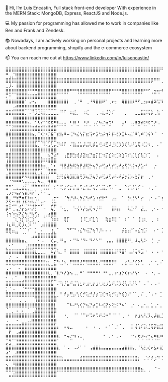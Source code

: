 👋 Hi, I’m Luis Encastin, Full stack front-end developer With experience in the MERN Stack: MongoDB, Express, ReactJS and Node.js. 

💻  My passion for programming has allowed me to work in companies like Ben and Frank and Zendesk.

📚 Nowadays, I am actively working on personal projects and learning more about backend programming, shopify and the e-commerce ecosystem 

📫 You can reach me out at https://www.linkedin.com/in/luisencastin/

⣿⣿⣿⣿⣿⣿⣿⣿⣿⣿⣿⣿⣿⣿⣿⣿⣿⣿⣿⣿⣿⣿⣿⣿⣿⣿⣿⣿⣿⣿⣿⣿⣿⣿⣿⣿⣿⣿⣿⣿⣿⣿⣿⣿⣿⣿⣿⣿⠛⠛⢀⡈⢿⣿⣿⣿⣿⣿⣿⣿⣿⣿⣿⣿⣿
⣿⣿⣿⣿⣿⣿⣿⣿⣿⣿⣿⣿⣿⣿⣿⣿⣿⣿⣿⣿⣿⣿⣿⣿⣿⣿⣿⣿⣿⣿⣿⣿⣿⣿⣿⣿⣿⣿⣿⣿⣿⣿⣿⣿⣿⡿⠛⠛⢀⣀⡸⠄⢸⣿⣿⣿⣿⣿⣿⣿⣿⣿⣿⣿⣿
⣿⣿⣿⣿⣿⣿⣿⠛⠛⠛⣿⣿⣿⣿⣿⣿⣿⣿⣿⡿⠛⠛⢻⣿⣿⣿⣿⣿⣿⣿⣿⣿⡟⠛⠛⠛⣿⣿⣿⣿⣿⣿⡿⠛⠋⢀⣲⢶⠺⠍⠒⠀⢸⣿⣿⣿⣿⣿⣿⣿⣿⣿⣿⣿⣿
⣿⣿⣿⣿⣿⣿⠁⢠⠒⡄⠀⠀⠀⣿⣿⣿⣿⣿⣿⡇⠀⢀⠈⠛⠀⢀⠘⠻⣿⣿⠟⠁⢀⠖⡂⠀⢿⣿⣿⡿⠛⠋⣀⣲⠶⣾⠽⢩⠹⠀⠀⢠⣾⣿⣿⣿⣿⣿⣿⣿⣿⣿⣿⣿⣿
⣿⣿⣿⣿⣿⣿⡀⠠⠛⡰⣐⢶⣆⣀⣀⣀⡀⠛⠋⠀⠶⣞⡀⠀⠰⢎⠀⠀⢀⠠⣆⠼⡑⠎⠀⠀⠀⡀⠀⠀⣀⣀⣯⡽⢯⡷⢀⢳⠈⠀⠀⢸⣿⣿⣿⣿⣿⣿⣿⣿⣿⣿⣿⣿⣿
⣿⣿⣿⣿⣿⣿⣿⣦⠀⢁⠣⢎⡉⣯⢯⣛⣧⣤⣤⠀⢃⠿⣘⠀⢘⡜⡀⢠⢌⠳⣌⠶⣩⠃⠀⠀⡤⠃⠀⣤⠿⣽⠾⣝⠯⢉⡜⠠⠀⠀⢠⣾⣿⣿⣿⣿⣿⣿⣿⣿⣿⣿⣿⣿⣿
⣿⣿⣿⣿⣿⣿⣿⣿⣦⡀⠉⢎⠲⡉⣯⠉⣞⣧⠿⠤⢈⠳⣌⢣⡍⣖⢩⠖⣩⢓⡬⢲⠅⡯⢜⡱⣉⠧⢤⡉⠿⢁⠾⢉⢮⠱⠈⠀⠐⠀⢸⣿⣿⣿⣿⣿⣿⣿⣿⣿⣿⣿⣿⣿⣿
⣿⣿⣿⣿⣿⣿⣿⣿⣿⣧⡀⠈⠧⣡⢃⡤⡙⠾⠏⠀⠌⣷⣬⣥⡼⣬⢇⡾⣥⢚⠴⣋⠼⣘⢎⡱⡱⢎⢣⠞⣡⢯⠰⣩⠲⢀⠀⠄⠁⠀⢸⣿⣿⣿⣿⣿⣿⣿⣿⣿⣿⣿⣿⣿⣿
⣿⣿⣿⣿⣿⣿⣿⣿⣿⣿⣿⡀⠀⠦⣙⠴⠃⠀⢠⣟⡿⣳⢾⡼⣽⢶⡙⣶⡍⣏⠲⡍⣎⠵⣊⠵⣱⠩⠞⣌⢇⡎⢧⡱⢉⠀⠀⠄⠀⢰⣿⣿⣿⣿⣿⣿⣿⣿⣿⣿⡿⠿⣿⣿⣿
⣿⣿⣿⣿⣿⣿⣿⣿⣿⣿⣿⣷⣆⡀⠁⠆⠀⢻⣟⣼⣳⢯⣳⡟⣼⢯⡓⢦⡙⡴⢋⡴⢃⡞⣡⠞⣔⢫⡙⣬⠲⡜⣡⠚⠀⠀⡐⠀⠀⠘⣿⣿⣿⣿⣿⣿⣿⣿⡟⠋⡅⠀⢻⣿⣿
⣿⣿⣿⣿⣿⠟⠻⢿⣿⣿⣿⣿⣿⡇⠀⠀⣓⢛⣮⢷⣹⣏⣷⢛⡹⢦⡙⢦⡙⡴⢋⡴⢋⡴⠣⠞⡬⡒⣍⠦⣓⡍⡖⠀⢀⠐⠀⠀⠀⠀⠈⠙⠛⠛⠡⣤⡤⣤⡄⠳⢤⡀⢻⠿⠿
⣿⠛⢁⣠⣀⣴⣆⡀⠛⠛⠛⠛⣿⡇⠀⠆⠁⢏⡴⢊⡖⡜⣤⠫⣔⢣⡚⢥⡚⢁⣭⡐⠫⠄⠁⣀⠀⠑⡎⡼⢡⠎⠐⠀⠠⢀⠐⠀⠀⢀⡰⡒⢦⡔⢢⣾⡹⡗⠁⡀⠃⠂⣀⠀⠀
⣿⣀⠘⢳⡛⢶⣏⡷⡆⢂⡀⠀⠀⠀⢀⡒⠂⠀⠈⢳⡘⡼⢄⡳⣌⢣⠞⣡⠰⣞⡗⠃⠀⣠⡄⠀⠁⠀⡳⣘⠣⠃⡔⠀⢀⠂⠠⠈⢰⣊⠵⣩⡜⢃⡜⠳⣽⣳⣆⣀⡶⠁⠀⣰⣶
⡿⠛⢀⢠⡙⡖⣢⠖⡜⡃⠀⠀⠂⠀⢧⡁⠀⠑⣂⡀⠀⠑⢪⠱⡜⣢⢏⠲⡘⠛⠀⠀⠀⣿⢷⡆⠀⠀⢧⡑⠋⠀⣜⣀⠀⢀⠂⠄⠐⢨⢲⠱⣢⠝⣌⢳⡘⢧⢋⡄⠀⣀⣴⣿⣿
⠀⠀⠈⢆⠱⡎⢱⢎⡱⠁⡀⠀⠁⠀⠱⠶⠆⠀⢿⡏⠀⠀⠀⢸⠸⣁⠎⣇⢱⠀⠀⢷⣶⠿⡇⠁⠀⠆⠁⠈⠀⢸⢰⢆⠀⢀⠀⠆⠀⠸⣆⠿⣀⢏⡸⢆⡹⠈⠁⠀⣰⣿⣿⣿⣿
⣿⣿⣤⣀⠈⠈⠁⠎⠀⡁⠀⠄⠀⠀⢰⡀⠁⠀⠀⠙⠋⠙⠠⣌⠳⢬⡙⢦⠹⡸⠄⠄⠠⠀⠀⠀⡬⣥⣤⠋⠤⣌⢲⡩⠀⠀⠄⠂⢈⠀⠈⠀⠉⠀⠈⠁⠀⣠⣤⣿⣿⣿⣿⣿⣿
⣿⣿⣿⣿⣷⣶⣄⠀⠀⠀⠂⠠⠀⠀⢎⡤⡀⠛⣤⠀⠂⠉⠓⠈⠙⠂⠙⠊⠑⠉⠀⢠⣤⡄⢸⣿⣿⣟⠛⡀⠼⢤⢣⠕⠀⢈⠀⡐⠀⡀⠂⠁⠀⠀⠀⢠⣿⣿⣿⣿⣿⣿⣿⣿⣿
⣿⣿⣿⣿⣿⣿⣿⣿⣷⣆⣀⣀⡀⠀⠮⡔⢣⡀⠛⠀⣿⣿⣿⠀⢸⣿⣿⣿⡇⢸⣿⣿⣿⣧⡟⠻⣿⠃⢠⡜⢭⠲⣩⠐⠀⠠⠀⠄⠐⠀⡐⠀⠠⠀⠀⣿⣿⣿⣿⣿⣿⣿⣿⣿⣿
⣿⣿⣿⣿⣿⣿⣿⣿⣿⣿⣿⣿⣷⡆⠀⣍⠳⣘⠦⡀⠟⣿⣿⣼⡛⢿⣿⣿⣧⡜⢻⣿⣿⡿⠇⠀⡀⣔⢣⡜⢎⡕⢃⠀⢀⠂⠐⡀⠌⢀⠠⠈⠀⠄⠀⣿⣿⣿⣿⣿⣿⣿⣿⣿⣿
⣿⣿⣿⣿⣿⣿⣿⣿⣿⣿⣿⣿⣿⣇⡀⠈⣇⠳⡜⣱⢢⢀⡀⠛⠁⠘⠛⠛⠛⠃⠘⠃⣀⡀⡖⣰⡑⢎⡖⡜⢣⠂⠀⠠⠀⠐⡀⠠⠀⠂⠀⠄⠁⠀⢀⣿⣿⣿⣿⣿⣿⣿⣿⣿⣿
⣿⣿⣿⣿⣿⣿⣿⣿⣿⣿⣿⣿⣿⣿⣧⠀⠌⢳⡘⣥⠚⣬⢱⣂⠖⣰⢂⡖⣰⢂⢖⡰⣡⠞⡬⡱⢜⢣⡜⡜⠣⠈⠀⠄⠁⠄⠠⠐⠀⡁⠈⠠⠀⠀⠈⠛⠛⠛⣿⣿⣿⣿⣿⣿⣿
⣿⣿⣿⣿⣿⣿⣿⣿⣿⣿⣿⣿⣿⣿⣿⣇⡀⠃⠞⡤⢛⡤⢣⢎⡚⢥⡚⡜⡴⢩⢎⠲⢥⡚⢥⠓⢮⡱⠜⠈⠁⡀⠌⢀⠈⠠⠐⠀⡁⠀⠐⠀⠀⢀⠀⡀⠀⠀⢹⣿⣿⣿⣿⣿⣿
⣿⣿⣿⣿⣿⣿⣿⣿⣿⣿⣿⣿⣿⣿⣿⡇⠀⠀⠀⠉⠧⠜⢣⢎⡙⢦⡙⡴⣉⠧⢎⡝⡢⢝⡪⠙⠦⠁⠀⡐⠀⠄⣀⢂⡀⣁⢀⠂⡀⠈⠀⡀⠠⠀⠄⠀⠁⢀⣼⣿⣿⣿⣿⣿⣿
⣿⣿⣿⣿⣿⣿⣿⣿⣿⣿⣿⣿⣿⣿⣿⡇⠀⠀⠐⡀⠀⠈⠁⠈⠉⠖⠩⠖⠩⠞⠬⠒⠉⠈⠁⠁⢀⠀⠂⠀⡖⣰⢢⢣⡹⢄⡼⣶⣈⠠⠀⠀⠐⠀⣀⣀⣤⣿⣿⣿⣿⣿⣿⣿⣿
⣿⣿⣿⣿⣿⣿⣿⣿⣿⣿⣿⣿⣿⣿⣿⣧⡄⠀⠤⢤⣀⠀⠀⠀⠀⠄⠀⠠⠀⡀⠀⠄⠂⠁⡐⠈⢀⠀⠀⡇⢼⢡⠎⡵⣘⢯⡽⣶⣻⠀⡟⠀⢀⣴⣿⣿⣿⣿⣿⣿⣿⣿⣿⣿⣿
⣿⣿⣿⣿⣿⣿⣿⣿⣿⣿⣿⣿⣿⣿⣿⣿⡧⠀⠉⠲⣌⠹⠰⠤⡀⠀⠀⠀⠀⠀⠈⠀⠄⠁⠠⠐⠀⠀⠀⠉⠆⡫⢜⢲⣉⢦⢛⣧⠛⡤⣹⠀⢸⣿⣿⣿⣿⣿⣿⣿⣿⣿⣿⣿⣿
⣿⣿⣿⣿⣿⣿⣿⣿⣿⣿⣿⣿⣿⣿⣿⣿⣇⠀⠁⠠⠀⠠⠜⠁⠈⠀⢠⣾⣿⣧⣤⣤⣤⣤⣤⣤⣴⣿⣿⣧⡀⠈⢣⣃⢎⠖⣣⠆⣏⠴⠁⢀⣼⣿⣿⣿⣿⣿⣿⣿⣿⣿⣿⣿⣿
⣿⣿⣿⣿⣿⣿⣿⣿⣿⣿⣿⣿⣿⣿⣿⣿⣿⣷⣤⣤⣤⣤⣤⣾⣿⣿⣿⣿⣿⣿⣿⣿⣿⣿⣿⣿⣿⣿⣿⣿⣿⡆⠀⠌⠎⠞⡰⠙⠨⢄⠀⠸⣿⣿⣿⣿⣿⣿⣿⣿⣿⣿⣿⣿⣿
⣿⣿⣿⣿⣿⣿⣿⣿⣿⣿⣿⣿⣿⣿⣿⣿⣿⣿⣿⣿⣿⣿⣿⣿⣿⣿⣿⣿⣿⣿⣿⣿⣿⣿⣿⣿⣿⣿⣿⣿⣿⣿⣦⡀⢀⠀⠈⠐⠀⠀⣤⣴⣿⣿⣿⣿⣿⣿⣿⣿⣿⣿⣿⣿⣿

